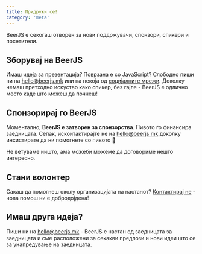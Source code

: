 ```yaml
---
title: Придружи се!
category: 'meta'
---
```


BeerJS е секогаш отворен за нови поддржувачи, спонзори, спикери и посетители.

## Зборувај на BeerJS

Имаш идеја за презентација? Поврзана е со JavaScript? Слободно пиши ни на [hello@beerjs.mk](mailto:hello@beerjs.mk) или
на некоја од [социјалните мрежи](/contact). Доколку немаш претходно искуство како спикер, без гајле - BeerJS е одлично
место каде што можеш да почнеш!

## Спонзорирај го BeerJS

Моментално, **BeerJS е затворен за спонзорства**. Пивото го финансира заедницата. Сепак, исконтактирајте не на
[hello@beerjs.mk](mailto:hello@beerjs.mk) доколку инсистирате да ни помогнете со пивото 🍻

Не ветуваме ништо, ама можеби можеме да договориме нешто интересно.

## Стани волонтер

Сакаш да помогнеш околу организацијата на настанот? [Контактирај не](mailto:hello@beerjs.mk) - нова помош ни е
добродојдена!

## Имаш друга идеја?

Пиши ни на [hello@beerjs.mk](mailto:hello@beerjs.mk) - BeerJS е настан од заедницата за заедницата и сме расположени за
секакви предлози и нови идеи што се за унапредување на заедницата.
